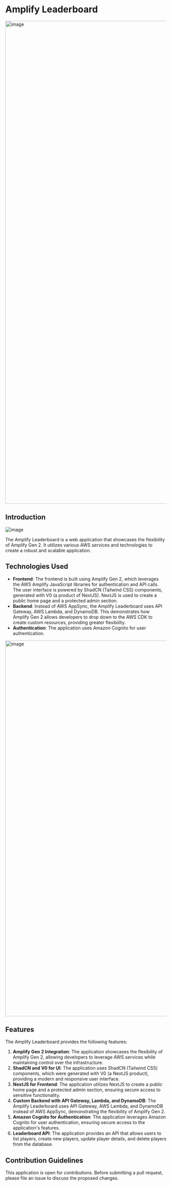 # Amplify Leaderboard

<img width="1509" alt="image" src="https://github.com/user-attachments/assets/379ad15f-d57a-46d2-9579-0e8d7594c734">


## Introduction

![image](https://github.com/user-attachments/assets/7f53293b-9f27-4a4c-8821-3f588f3ec0f3)


The Amplify Leaderboard is a web application that showcases the flexibility of Amplify Gen 2. It utilizes various AWS services and technologies to create a robust and scalable application.

## Technologies Used

- **Frontend**: The frontend is built using Amplify Gen 2, which leverages the AWS Amplify JavaScript libraries for authentication and API calls. The user interface is powered by ShadCN (Tailwind CSS) components, generated with V0 (a product of NextJS). NextJS is used to create a public home page and a protected admin section.
- **Backend**: Instead of AWS AppSync, the Amplify Leaderboard uses API Gateway, AWS Lambda, and DynamoDB. This demonstrates how Amplify Gen 2 allows developers to drop down to the AWS CDK to create custom resources, providing greater flexibility.
- **Authentication**: The application uses Amazon Cognito for user authentication.

<img width="1174" alt="image" src="https://github.com/user-attachments/assets/2c544ab8-de13-413a-be36-c74deed3a68f">


## Features

The Amplify Leaderboard provides the following features:

1. **Amplify Gen 2 Integration**: The application showcases the flexibility of Amplify Gen 2, allowing developers to leverage AWS services while maintaining control over the infrastructure.
2. **ShadCN and V0 for UI**: The application uses ShadCN (Tailwind CSS) components, which were generated with V0 (a NextJS product), providing a modern and responsive user interface.
3. **NextJS for Frontend**: The application utilizes NextJS to create a public home page and a protected admin section, ensuring secure access to sensitive functionality.
4. **Custom Backend with API Gateway, Lambda, and DynamoDB**: The Amplify Leaderboard uses API Gateway, AWS Lambda, and DynamoDB instead of AWS AppSync, demonstrating the flexibility of Amplify Gen 2.
5. **Amazon Cognito for Authentication**: The application leverages Amazon Cognito for user authentication, ensuring secure access to the application's features.
6. **Leaderboard API**: The application provides an API that allows users to list players, create new players, update player details, and delete players from the database.

## Contribution Guidelines

This application is open for contributions. Before submitting a pull request, please file an issue to discuss the proposed changes.
